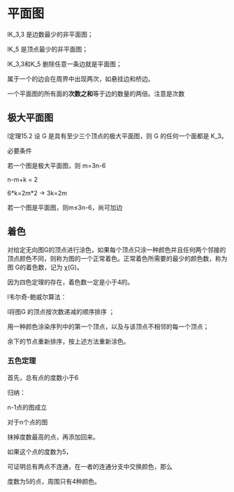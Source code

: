# 平面图

lK_3,3 是边数最少的非平面图；

lK_5   是顶点最少的非平面图；

lK_3,3和K_5 删除任意一条边就是平面图；

属于一个的边会在周界中出现两次，如悬挂边和桥边。

一个平面图的所有面的**次数之和**等于边的数量的两倍。注意是次数


## 极大平面图

l定理15.2    设
G 是具有至少三个顶点的极大平面图，则 G 的任何一个面都是 K_3。

必要条件

若一个图是极大平面图，则 m=3n-6

n-m+k = 2

6\*k=2m\*2 -> 3k=2m


若一个图是平面图，则m≤3n-6，尚可加边

## 着色

对给定无向图G的顶点进行涂色，如果每个顶点只涂一种颜色并且任何两个邻接的顶点颜色不同，则称为图的一个正常着色。正常着色所需要的最少的颜色数，称为图 G的着色数，记为 χ(G)。

因为四色定理的存在，着色数一定是小于4的。


l韦尔奇-鲍威尔算法：

l将图G 的顶点按次数递减的顺序排序 ；

用一种颜色涂染序列中的第一个顶点，以及与该顶点不相邻的每一个顶点；

余下的节点重新排序，按上述方法重新涂色。

### 五色定理

首先，总有点的度数小于6

归纳：

n-1点的图成立

对于n个点的图

抹掉度数最高的点，再添加回来。

如果这个点的度数为5，

可证明总有两点不连通，在一者的连通分支中交换颜色，那么

度数为5的点，周围只有4种颜色。
